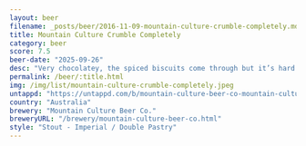 ```yaml
---
layout: beer
filename: _posts/beer/2016-11-09-mountain-culture-crumble-completely.md
title: Mountain Culture Crumble Completely
category: beer
score: 7.5
beer-date: "2025-09-26"
desc: "Very chocolatey, the spiced biscuits come through but it’s hard to pick out from the strong stout"
permalink: /beer/:title.html
img: /img/list/mountain-culture-crumble-completely.jpeg
untappd: "https://untappd.com/b/mountain-culture-beer-co-mountain-culture-beer-co-crumble-completely/6290232"
country: "Australia"
brewery: "Mountain Culture Beer Co."
breweryURL: "/brewery/mountain-culture-beer-co.html"
style: "Stout - Imperial / Double Pastry"
---
```

